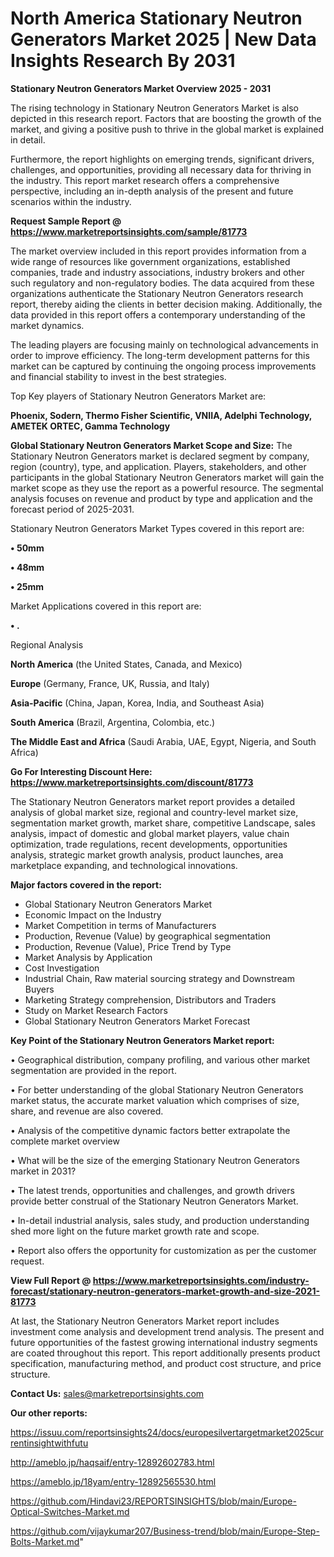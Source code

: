 # North America Stationary Neutron Generators Market 2025 | New Data Insights Research By 2031

<Strong> Stationary Neutron Generators Market Overview 2025 - 2031</strong>

The rising technology in Stationary Neutron Generators Market is also depicted in this research report. Factors that are boosting the growth of the market, and giving a positive push to thrive in the global market is explained in detail.

Furthermore, the report highlights on emerging trends, significant drivers, challenges, and opportunities, providing all necessary data for thriving in the industry. This report market research offers a comprehensive perspective, including an in-depth analysis of the present and future scenarios within the industry.

<strong>Request Sample Report @ <a href=https://www.marketreportsinsights.com/sample/81773>https://www.marketreportsinsights.com/sample/81773</a></strong>

The market overview included in this report provides information from a wide range of resources like government organizations, established companies, trade and industry associations, industry brokers and other such regulatory and non-regulatory bodies. The data acquired from these organizations authenticate the Stationary Neutron Generators research report, thereby aiding the clients in better decision making. Additionally, the data provided in this report offers a contemporary understanding of the market dynamics.

The leading players are focusing mainly on technological advancements in order to improve efficiency. The long-term development patterns for this market can be captured by continuing the ongoing process improvements and financial stability to invest in the best strategies.

Top Key players of Stationary Neutron Generators Market are:

<strong>Phoenix, Sodern, Thermo Fisher Scientific, VNIIA, Adelphi Technology, AMETEK ORTEC, Gamma Technology</strong>

<strong><b>Global Stationary Neutron Generators Market Scope and Size:</b></strong>
The Stationary Neutron Generators market is declared segment by company, region (country), type, and application. Players, stakeholders, and other participants in the global Stationary Neutron Generators market will gain the market scope as they use the report as a powerful resource. The segmental analysis focuses on revenue and product by type and application and the forecast period of 2025-2031.

Stationary Neutron Generators Market Types covered in this report are:

<strong>• 50mm

• 48mm

• 25mm</strong>

Market Applications covered in this report are:

<strong>• .</strong> 

Regional Analysis

<strong>North America</strong> (the United States, Canada, and Mexico)

<strong>Europe</strong> (Germany, France, UK, Russia, and Italy)

<strong>Asia-Pacific</strong> (China, Japan, Korea, India, and Southeast Asia)

<strong>South America</strong> (Brazil, Argentina, Colombia, etc.)

<strong>The Middle East and Africa</strong> (Saudi Arabia, UAE, Egypt, Nigeria, and South Africa)

<strong>Go For Interesting Discount Here: <a href=https://www.marketreportsinsights.com/discount/81773>https://www.marketreportsinsights.com/discount/81773</a></strong>

The Stationary Neutron Generators market report provides a detailed analysis of global market size, regional and country-level market size, segmentation market growth, market share, competitive Landscape, sales analysis, impact of domestic and global market players, value chain optimization, trade regulations, recent developments, opportunities analysis, strategic market growth analysis, product launches, area marketplace expanding, and technological innovations.

<strong><b>Major factors covered in the report:</b></strong>
<ul>
  <li>Global Stationary Neutron Generators Market </li>
  <li>Economic Impact on the Industry</li>
  <li>Market Competition in terms of Manufacturers</li>
  <li>Production, Revenue (Value) by geographical segmentation</li>
  <li>Production, Revenue (Value), Price Trend by Type</li>
  <li>Market Analysis by Application</li>
  <li>Cost Investigation</li>
  <li>Industrial Chain, Raw material sourcing strategy and Downstream Buyers</li>
  <li>Marketing Strategy comprehension, Distributors and Traders</li>
  <li>Study on Market Research Factors</li>
  <li>Global Stationary Neutron Generators Market Forecast</li>
</ul>

<strong><b>Key Point of the Stationary Neutron Generators Market report:</b></strong>

• Geographical distribution, company profiling, and various other market segmentation are provided in the report.

• For better understanding of the global Stationary Neutron Generators market status, the accurate market valuation which comprises of size, share, and revenue are also covered.

• Analysis of the competitive dynamic factors better extrapolate the complete market overview

• What will be the size of the emerging Stationary Neutron Generators market in 2031?

• The latest trends, opportunities and challenges, and growth drivers provide better construal of the Stationary Neutron Generators Market.

• In-detail industrial analysis, sales study, and production understanding shed more light on the future market growth rate and scope.

• Report also offers the opportunity for customization as per the customer request.

<strong><b>View Full Report @ <a href=https://www.marketreportsinsights.com/industry-forecast/stationary-neutron-generators-market-growth-and-size-2021-81773>https://www.marketreportsinsights.com/industry-forecast/stationary-neutron-generators-market-growth-and-size-2021-81773</a></b></strong>


At last, the Stationary Neutron Generators Market report includes investment come analysis and development trend analysis. The present and future opportunities of the fastest growing international industry segments are coated throughout this report. This report additionally presents product specification, manufacturing method, and product cost structure, and price structure.

<strong>Contact Us:</strong>
sales@marketreportsinsights.com

<strong>Our other reports:</strong>

<a href=https://issuu.com/reportsinsights24/docs/europesilvertargetmarket2025currentinsightwithfutu>https://issuu.com/reportsinsights24/docs/europesilvertargetmarket2025currentinsightwithfutu</a>

<a href=http://ameblo.jp/haqsaif/entry-12892602783.html>http://ameblo.jp/haqsaif/entry-12892602783.html</a>

<a href=https://ameblo.jp/18yam/entry-12892565530.html>https://ameblo.jp/18yam/entry-12892565530.html</a>

<a href=https://github.com/Hindavi23/REPORTSINSIGHTS/blob/main/Europe-Optical-Switches-Market.md>https://github.com/Hindavi23/REPORTSINSIGHTS/blob/main/Europe-Optical-Switches-Market.md</a>

<a href=https://github.com/vijaykumar207/Business-trend/blob/main/Europe-Step-Bolts-Market.md>https://github.com/vijaykumar207/Business-trend/blob/main/Europe-Step-Bolts-Market.md</a>"
